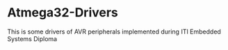 # Atmega32-Drivers
This is some drivers of AVR peripherals implemented during ITI Embedded Systems Diploma
